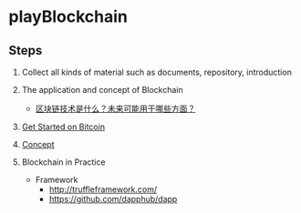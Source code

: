 # playBlockchain

## Steps
1. Collect all kinds of material such as documents, repository, introduction

2. The application and concept of Blockchain
   - [区块链技术是什么？未来可能用于哪些方面？](https://www.zhihu.com/question/27687960)
   
3. [Get Started on Bitcoin](./BITCOIN.md)
4. [Concept](./CONCERPT.md)
3. Blockchain in Practice
   
   - Framework
      - http://truffleframework.com/
      - https://github.com/dapphub/dapp
